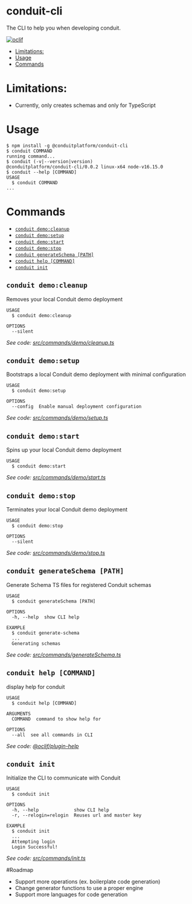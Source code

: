 conduit-cli
===========

The CLI to help you when developing conduit.

[![oclif](https://img.shields.io/badge/cli-oclif-brightgreen.svg)](https://oclif.io)

[//]: # ([![Version]&#40;https://img.shields.io/npm/v/conduit-cli.svg&#41;]&#40;https://npmjs.org/package/conduit-cli&#41;)

[//]: # ([![Downloads/week]&#40;https://img.shields.io/npm/dw/conduit-cli.svg&#41;]&#40;https://npmjs.org/package/conduit-cli&#41;)

[//]: # ([![License]&#40;https://img.shields.io/npm/l/conduit-cli.svg&#41;]&#40;https://github.com/ConduitPlatform/CLI/blob/master/package.json&#41;)

<!-- toc -->
* [Limitations:](#limitations)
* [Usage](#usage)
* [Commands](#commands)
<!-- tocstop -->

# Limitations:
* Currently, only creates schemas and only for TypeScript

# Usage
<!-- usage -->
```sh-session
$ npm install -g @conduitplatform/conduit-cli
$ conduit COMMAND
running command...
$ conduit (-v|--version|version)
@conduitplatform/conduit-cli/0.0.2 linux-x64 node-v16.15.0
$ conduit --help [COMMAND]
USAGE
  $ conduit COMMAND
...
```
<!-- usagestop -->

# Commands
<!-- commands -->
* [`conduit demo:cleanup`](#conduit-democleanup)
* [`conduit demo:setup`](#conduit-demosetup)
* [`conduit demo:start`](#conduit-demostart)
* [`conduit demo:stop`](#conduit-demostop)
* [`conduit generateSchema [PATH]`](#conduit-generateschema-path)
* [`conduit help [COMMAND]`](#conduit-help-command)
* [`conduit init`](#conduit-init)

## `conduit demo:cleanup`

Removes your local Conduit demo deployment

```
USAGE
  $ conduit demo:cleanup

OPTIONS
  --silent
```

_See code: [src/commands/demo/cleanup.ts](https://github.com/ConduitPlatform/CLI/blob/main/src/commands/demo/cleanup.ts)_

## `conduit demo:setup`

Bootstraps a local Conduit demo deployment with minimal configuration

```
USAGE
  $ conduit demo:setup

OPTIONS
  --config  Enable manual deployment configuration
```

_See code: [src/commands/demo/setup.ts](https://github.com/ConduitPlatform/CLI/blob/main/src/commands/demo/setup.ts)_

## `conduit demo:start`

Spins up your local Conduit demo deployment

```
USAGE
  $ conduit demo:start
```

_See code: [src/commands/demo/start.ts](https://github.com/ConduitPlatform/CLI/blob/main/src/commands/demo/start.ts)_

## `conduit demo:stop`

Terminates your local Conduit demo deployment

```
USAGE
  $ conduit demo:stop

OPTIONS
  --silent
```

_See code: [src/commands/demo/stop.ts](https://github.com/ConduitPlatform/CLI/blob/main/src/commands/demo/stop.ts)_

## `conduit generateSchema [PATH]`

Generate Schema TS files for registered Conduit schemas

```
USAGE
  $ conduit generateSchema [PATH]

OPTIONS
  -h, --help  show CLI help

EXAMPLE
  $ conduit generate-schema
  ...
  Generating schemas
```

_See code: [src/commands/generateSchema.ts](https://github.com/ConduitPlatform/CLI/blob/main/src/commands/generateSchema.ts)_

## `conduit help [COMMAND]`

display help for conduit

```
USAGE
  $ conduit help [COMMAND]

ARGUMENTS
  COMMAND  command to show help for

OPTIONS
  --all  see all commands in CLI
```

_See code: [@oclif/plugin-help](https://github.com/oclif/plugin-help/blob/v3.3.1/src/commands/help.ts)_

## `conduit init`

Initialize the CLI to communicate with Conduit

```
USAGE
  $ conduit init

OPTIONS
  -h, --help             show CLI help
  -r, --relogin=relogin  Reuses url and master key

EXAMPLE
  $ conduit init
  ...
  Attempting login
  Login Successful!
```

_See code: [src/commands/init.ts](https://github.com/ConduitPlatform/CLI/blob/main/src/commands/init.ts)_
<!-- commandsstop -->

#Roadmap
* Support more operations (ex. boilerplate code generation)
* Change generator functions to use a proper engine
* Support more languages for code generation
